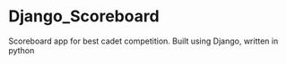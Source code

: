 # Django_Scoreboard
Scoreboard app for best cadet competition. Built using Django, written in python
